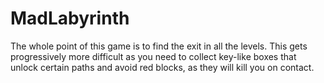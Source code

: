 # MadLabyrinth
The whole point of this game is to find the exit in all the levels. This gets progressively more difficult as you need to collect key-like boxes that unlock certain paths and avoid red blocks, as they will kill you on contact.
